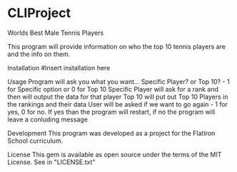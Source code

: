 # CLIProject

Worlds Best Male Tennis Players

This program will provide information on who the top 10 tennis players are and the info on them.

Installation
#Insert installation here

Usage
Program will ask you what you want...
Specific Player? or Top 10? - 1 for Specific option or 0 for Top 10
    Specific Player will ask for a rank and then will output the data for that player
    Top 10 will put out Top 10 Players in the rankings and their data
User will be asked if we want to go again - 1 for yes, 0 for no.
    If yes than the program will restart, if no the program will leave a conluding message

Development
This program was developed as a project for the FlatIron School curriculum.

License
This gem is available as open source under the terms of the MIT License. See in "LICENSE.txt"